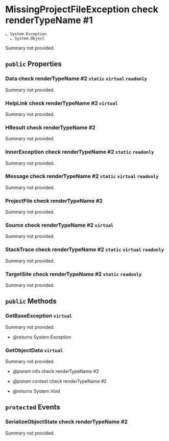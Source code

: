 # MissingProjectFileException check renderTypeName #1

```
ட System.Exception
  ட System.Object
```

Summary not provided.

## `public` Properties

### Data check renderTypeName #2 `static` `virtual` `readonly`

Summary not provided.

### HelpLink check renderTypeName #2 `virtual`

Summary not provided.

### HResult check renderTypeName #2

Summary not provided.

### InnerException check renderTypeName #2 `static` `readonly`

Summary not provided.

### Message check renderTypeName #2 `static` `virtual` `readonly`

Summary not provided.

### ProjectFile check renderTypeName #2

Summary not provided.

### Source check renderTypeName #2 `virtual`

Summary not provided.

### StackTrace check renderTypeName #2 `static` `virtual` `readonly`

Summary not provided.

### TargetSite check renderTypeName #2 `static` `readonly`

Summary not provided.



## `public` Methods

### GetBaseException `virtual`

Summary not provided.

- *@returns* System.Exception

### GetObjectData `virtual`

Summary not provided.

- *@param* info check renderTypeName #2
- *@param* context check renderTypeName #2

- *@returns* System.Void

## `protected` Events

### SerializeObjectState check renderTypeName #2

Summary not provided.